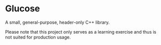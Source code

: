 # Glucose
A small, general-purpose, header-only C++ library.

Please note that this project only serves as a learning exercise and thus is not suited for production usage.